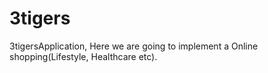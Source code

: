 # 3tigers
3tigersApplication, Here we are going to implement a Online shopping(Lifestyle, Healthcare etc).
